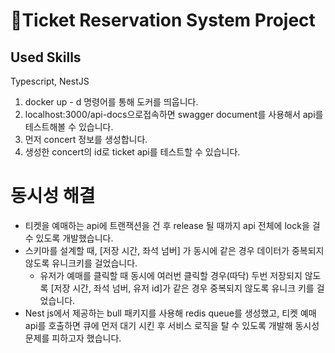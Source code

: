 # Ticket Reservation System Project

## Used Skills
Typescript, NestJS

1. docker up - d 명령어를 통해 도커를 띄웁니다.
2. localhost:3000/api-docs으로접속하면 swagger document를 사용해서 api를 테스트해볼 수 있습니다.
3. 먼저 concert 정보를 생성합니다.
4. 생성한 concert의 id로 ticket api를 테스트할 수 있습니다.

# 동시성 해결

- 티켓을 예매하는 api에 트랜잭션을 건 후 release 될 때까지 api 전체에 lock을 걸 수 있도록 개발했습니다.
- 스키마를 설계할 때, [저장 시간, 좌석 넘버] 가 동시에 같은 경우 데이터가 중복되지 않도록 유니크키를 걸었습니다.
  - 유저가 예매를 클릭할 때 동시에 여러번 클릭할 경우(따닥) 두번 저장되지 않도록 [저장 시간, 좌석 넘버, 유저 id]가 같은 경우 중복되지 않도록 유니크 키를 걸었습니다.
- Nest js에서 제공하는 bull 패키지를 사용해 redis queue를 생성했고, 티켓 예매 api를 호출하면 큐에 먼저 대기 시킨 후 서비스 로직을 탈 수 있도록 개발해 동시성 문제를 피하고자 했습니다.
